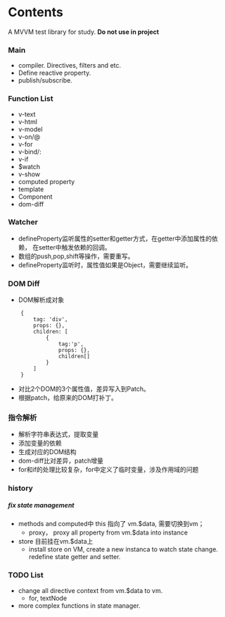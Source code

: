 # Contents
A MVVM test library for study. **Do not use in project**

### Main
+ compiler. Directives, filters and etc.
+ Define reactive property.
+ publish/subscribe.

### Function List
+ v-text
+ v-html
+ v-model
+ v-on/@
+ v-for
+ v-bind/:
+ v-if
+ $watch
+ v-show
+ computed property
+ template
+ Component
+ dom-diff


### Watcher
+ defineProperty监听属性的setter和getter方式，在getter中添加属性的依赖，
在setter中触发依赖的回调。
+ 数组的push,pop,shift等操作，需要重写。
+ defineProperty监听时，属性值如果是Object，需要继续监听。


### DOM Diff
+ DOM解析成对象 
```
	{
		tag: 'div', 
		props: {}, 
		children: [
			{
				tag:'p', 
				props: {}, 
				children[]
			}
		]
	}
```
+ 对比2个DOM的3个属性值，差异写入到Patch。
+ 根据patch，给原来的DOM打补丁。


### 指令解析
+ 解析字符串表达式，提取变量
+ 添加变量的依赖
+ 生成对应的DOM结构
+ dom-diff比对差异，patch增量
+ for和if的处理比较复杂，for中定义了临时变量，涉及作用域的问题


### history
##### fix state management
+ methods and computed中 this 指向了 vm.$data, 需要切换到vm；
	+ proxy， proxy all property from vm.$data into instance
+ store 目前挂在vm.$data上
	+ install store on VM, create a new instanca to watch state change. redefine state getter and setter.


### TODO List
+ change all directive context from vm.$data to vm.
	+ for, textNode
+ more complex functions in state manager.
